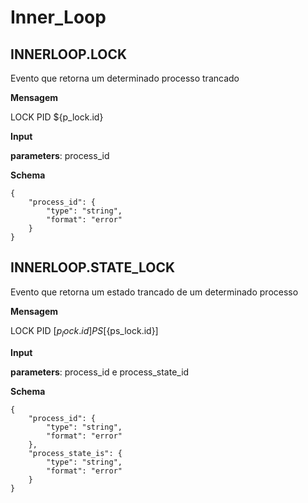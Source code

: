 
# Inner_Loop

## INNERLOOP.LOCK

Evento que retorna um determinado processo trancado

**Mensagem**

LOCK PID ${p_lock.id}

**Input**

**parameters**: process_id

**Schema**

```
{
    "process_id": {
        "type": "string",
        "format": "error"
    }
}
```

## INNERLOOP.STATE_LOCK

Evento que retorna um estado trancado de um determinado processo

**Mensagem**

LOCK PID [${p_lock.id}] PS [${ps_lock.id}]

**Input**

**parameters**: process_id e process_state_id

**Schema**

```
{
    "process_id": {
        "type": "string",
        "format": "error"
    },
    "process_state_is": {
        "type": "string",
        "format": "error"
    }
}
```